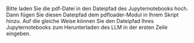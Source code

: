 Bitte laden Sie die pdf-Datei in den Dateipfad des Jupyternotebooks hoch. Dann fügen Sie diesen Dateipfad dem pdfloader-Modul in Ihrem Skript hinzu. Auf die gleiche Weise können Sie den Dateipfad Ihres Jupyternotebooks zum Herunterladen des LLM in der ersten Zeile eingeben.
